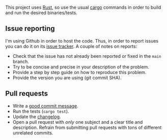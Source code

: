 This project uses [Rust](https://www.rust-lang.org/), so use the usual
[cargo](https://doc.rust-lang.org/cargo/) commands in order to build and run the
desired binaries/tests.

## Issue reporting

I'm using Github in order to host the code. Thus, in order to report issues you
can do it on its [issue tracker](https://github.com/mssola/tools.nes/issues). A
couple of notes on reports:

- Check that the issue has not already been reported or fixed in the `main`
  branch.
- Try to be concise and precise in your description of the problem.
- Provide a step by step guide on how to reproduce this problem.
- Provide the version you are using (git commit SHA).

## Pull requests

- Write a [good commit message](https://chris.beams.io/posts/git-commit/).
- Run the tests (`cargo test`).
- Update the [changelog](./CHANGELOG.md).
- Open a pull request with *only* one subject and a clear title and description.
  Refrain from submitting pull requests with tons of different unrelated
  commits.

